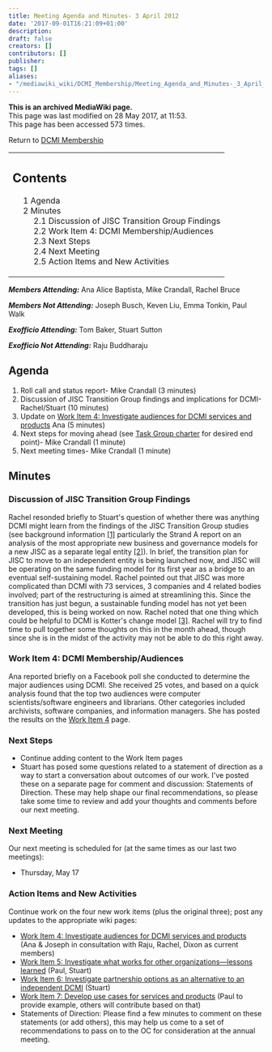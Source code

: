 ```yaml
---
title: Meeting Agenda and Minutes- 3 April 2012
date: '2017-09-01T16:21:09+01:00'
description: 
draft: false
creators: []
contributors: []
publisher: 
tags: []
aliases:
- "/mediawiki_wiki/DCMI_Membership/Meeting_Agenda_and_Minutes-_3_April_2012.html"
---
```


 **This is an archived MediaWiki page.**  
This page was last modified on 28 May 2017, at 11:53.  
This page has been accessed 573 times.

Return to [DCMI Membership](/mediawiki_wiki/DCMI_Membership)

<table id="toc" class="toc">
  <tr>
    <td>
      <div id="toctitle">
        <h2>Contents</h2>
      </div>
      <ul>
        <li class="toclevel-1 tocsection-1"><a href="#Agenda"><span class="tocnumber">1</span> <span class="toctext">Agenda</span></a></li>
        <li class="toclevel-1 tocsection-2">
          <a href="#Minutes"><span class="tocnumber">2</span> <span class="toctext">Minutes</span></a>
          <ul>
            <li class="toclevel-2 tocsection-3"><a href="#Discussion_of_JISC_Transition_Group_Findings"><span class="tocnumber">2.1</span> <span class="toctext">Discussion of JISC Transition Group Findings</span></a></li>
            <li class="toclevel-2 tocsection-4"><a href="#Work_Item_4:_DCMI_Membership.2FAudiences"><span class="tocnumber">2.2</span> <span class="toctext">Work Item 4: DCMI Membership/Audiences</span></a></li>
            <li class="toclevel-2 tocsection-5"><a href="#Next_Steps"><span class="tocnumber">2.3</span> <span class="toctext">Next Steps</span></a></li>
            <li class="toclevel-2 tocsection-6"><a href="#Next_Meeting"><span class="tocnumber">2.4</span> <span class="toctext">Next Meeting</span></a></li>
            <li class="toclevel-2 tocsection-7"><a href="#Action_Items_and_New_Activities"><span class="tocnumber">2.5</span> <span class="toctext">Action Items and New Activities</span></a></li>
          </ul>
        </li>
      </ul>
    </td>
  </tr>
</table>


***Members Attending:*** Ana Alice Baptista, Mike Crandall, Rachel Bruce

***Members Not Attending:*** Joseph Busch, Keven Liu, Emma Tonkin, Paul Walk

***Exofficio Attending:*** Tom Baker, Stuart Sutton

***Exofficio Not Attending:*** Raju Buddharaju

## Agenda 

1. Roll call and status report- Mike Crandall (3 minutes)
2. Discussion of JISC Transition Group findings and implications for DCMI- Rachel/Stuart (10 minutes)
3. Update on [Work Item 4: Investigate audiences for DCMI services and products](/index.php?title=DCMI_Membership/Audiences&action=edit&redlink=1 "DCMI Membership/Audiences (page does not exist)") Ana (5 minutes)
4. Next steps for moving ahead (see [Task Group charter](/mediawiki_wiki/DCMI_Membership#Charter) for desired end point)- Mike Crandall (1 minute)
5. Next meeting times- Mike Crandall (1 minute)

## Minutes 

### Discussion of JISC Transition Group Findings

Rachel resonded briefly to Stuart's question of whether there was anything DCMI might learn from the findings of the JISC Transition Group studies (see background information [[1]](http://www.jisc.ac.uk/aboutus/hefcereview/takingthereviewforward.aspx) particularly the Strand A report on an analysis of the most appropriate new business and governance models for a new JISC as a separate legal entity [[2]](http://www.jisc.ac.uk/media/documents/aboutus/annualreview/strand_a.pdf)). In brief, the transition plan for JISC to move to an independent entity is being launched now, and JISC will be operating on the same funding model for its first year as a bridge to an eventual self-sustaining model. Rachel pointed out that JISC was more complicated than DCMI with 73 services, 3 companies and 4 related bodies involved; part of the restructuring is aimed at streamlining this. Since the transition has just begun, a sustainable funding model has not yet been developed, this is being worked on now. Rachel noted that one thing which could be helpful to DCMI is Kotter's change model [[3]](http://www.kotterinternational.com/kotterprinciples/ChangeSteps/). Rachel will try to find time to pull together some thoughts on this in the month ahead, though since she is in the midst of the activity may not be able to do this right away.

### Work Item 4: DCMI Membership/Audiences

Ana reported briefly on a Facebook poll she conducted to determine the major audiences using DCMI. She received 25 votes, and based on a quick analysis found that the top two audiences were computer scientists/software engineers and librarians. Other categories included archivists, software companies, and information managers. She has posted the results on the [Work Item 4](/index.php?title=DCMI_Membership/Audiences&action=edit&redlink=1 "DCMI Membership/Audiences (page does not exist)") page.

### Next Steps

- Continue adding content to the Work Item pages
- Stuart has posed some questions related to a statement of direction as a way to start a conversation about outcomes of our work. I've posted these on a separate page for comment and discussion: Statements of Direction. These may help shape our final recommendations, so please take some time to review and add your thoughts and comments before our next meeting.

### Next Meeting

Our next meeting is scheduled for (at the same times as our last two meetings):

- Thursday, May 17

### Action Items and New Activities

Continue work on the four new work items (plus the original three); post any updates to the appropriate wiki pages:

- [Work Item 4: Investigate audiences for DCMI services and products](/index.php?title=DCMI_Membership/Audiences&action=edit&redlink=1 "DCMI Membership/Audiences (page does not exist)") (Ana & Joseph in consultation with Raju, Rachel, Dixon as current members)
- [Work Item 5: Investigate what works for other organizations—lessons learned](/mediawiki_wiki/DCMI_Membership/Lessons_Learned) (Paul, Stuart)
- [Work Item 6: Investigate partnership options as an alternative to an independent DCMI](/index.php?title=DCMI_Membership/Partnerships&action=edit&redlink=1 "DCMI Membership/Partnerships (page does not exist)") (Stuart)
- [Work Item 7: Develop use cases for services and products](/index.php?title=DCMI_Membership/Use_Cases&action=edit&redlink=1 "DCMI Membership/Use Cases (page does not exist)") (Paul to provide example, others will contribute based on that)
- Statements of Direction: Please find a few minutes to comment on these statements (or add others), this may help us come to a set of recommendations to pass on to the OC for consideration at the annual meeting.

